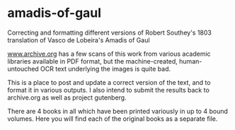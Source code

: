 # amadis-of-gaul
Correcting and formatting different versions of Robert Southey's 1803 translation of Vasco de Lobeira's Amadis of Gaul

www.archive.org has a few scans of this work from various academic libraries available in PDF format, but the machine-created, human-untouched OCR text underlying the images is quite bad.

This is a place to post and update a correct version of the text, and to format it in various outputs. I also intend to submit the results back to archive.org as well as project gutenberg.

There are 4 books in all which have been printed variously in up to 4 bound volumes. Here you will find each of the original books as a separate file.
